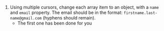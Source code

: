 1. Using multiple cursors, change each array item to an object, with a `name` and `email` property. The email should be in the format: `firstname.last-name@gmail.com` (hyphens should remain).
   - The first one has been done for you
